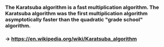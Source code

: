 ### The Karatsuba algorithm is a fast multiplication algorithm. The Karatsuba algorithm was the first multiplication algorithm asymptotically faster than the quadratic "grade school" algorithm. 
### -> https://en.wikipedia.org/wiki/Karatsuba_algorithm
